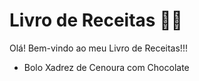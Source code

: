#	Livro de Receitas :man_cook:

Olá! Bem-vindo ao meu Livro de Receitas!!!

- Bolo Xadrez de Cenoura com Chocolate

